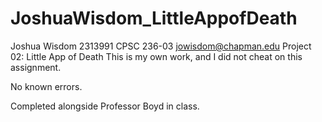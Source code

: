 # JoshuaWisdom_LittleAppofDeath
 
Joshua Wisdom
2313991
CPSC 236-03
jowisdom@chapman.edu
Project 02: Little App of Death
This is my own work, and I did not cheat on this assignment.

No known errors.

Completed alongside Professor Boyd in class.
